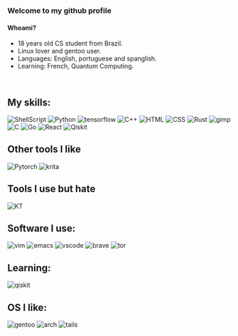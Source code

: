### Welcome to my github profile

#### Whoami?
- 18 years old CS student from Brazil.
- Linux lover and gentoo user.
- Languages: English, portuguese and spanglish.
- Learning: French, Quantum Computing.

<br>

## My skills:
![ShellScript](https://img.shields.io/badge/Shell_Script-121011?style=for-the-badge&logo=gnu-bash&logoColor=white)
![Python](https://img.shields.io/badge/Python-14354C?style=for-the-badge&logo=python&logoColor=white)
![tensorflow](https://img.shields.io/badge/TensorFlow-FF6F00?style=for-the-badge&logo=tensorflow&logoColor=white)
![C++](https://img.shields.io/badge/C%2B%2B-00599C?style=for-the-badge&logo=c%2B%2B&logoColor=white)
![HTML](https://img.shields.io/badge/HTML5-E34F26?style=for-the-badge&logo=html5&logoColor=white)
![CSS](https://img.shields.io/badge/CSS3-1572B6?style=for-the-badge&logo=css3&logoColor=white)
![Rust](https://img.shields.io/badge/Rust-000000?style=for-the-badge&logo=rust&logoColor=white)
![gimp](https://img.shields.io/badge/gimp-5C5543?style=for-the-badge&logo=gimp&logoColor=white)
![C](https://img.shields.io/badge/C%20programming-303030?style=for-the-badge&logo=C&logoColor=white)
![Go](https://img.shields.io/badge/Go-55AFFA?style=for-the-badge&logo=go&logoColor=white)
![React](https://img.shields.io/badge/ReactJS-0066cc?style=for-the-badge&logo=react&logoColor=white)
![Qiskit](https://img.shields.io/badge/Qiskit-%237E1AB6.svg?&style=for-the-badge&logo=qiskit&logoColor=white)

## Other tools I like
![Pytorch](https://img.shields.io/badge/Pytorch-9900ff?style=for-the-badge&logo=pytorch&logoColor=ff6600)
![krita](https://img.shields.io/badge/Krita-203759?style=for-the-badge&logo=krita&logoColor=EEF37B)

## Tools I use but hate
![KT](https://img.shields.io/badge/Kotlin-000000?style=for-the-badge&logo=kotlin&logoColor=purplegradient)

## Software I use:
![vim](https://img.shields.io/badge/VIM-%2311AB00.svg?&style=for-the-badge&logo=vim&logoColor=white)
![emacs](https://img.shields.io/badge/Emacs-%237F5AB6.svg?&style=for-the-badge&logo=gnu-emacs&logoColor=white)
![vscode](https://img.shields.io/badge/Visual_Studio_Code-0078D4?style=for-the-badge&logo=visual%20studio%20code&logoColor=white)
![brave](https://img.shields.io/badge/Brave-FF1B2D?style=for-the-badge&logo=Brave&logoColor=white)
![tor](https://img.shields.io/badge/Tor_Browser-7D4698?style=for-the-badge&logo=Tor-Browser&logoColor=white)

## Learning:
![qiskit](https://img.shields.io/badge/Qiskit-6100c2?style=for-the-badge&logo=qiskit&logoColor=white)

## OS I like:
![gentoo](https://img.shields.io/badge/Gentoo-54487A?style=for-the-badge&logo=gentoo&logoColor=white)
![arch](https://img.shields.io/badge/Arch-064d87?style=for-the-badge&logo=archlinux&logoColor=5ebedb)
![tails](https://img.shields.io/badge/Tails%20-56347C?&style=for-the-badge&logo=tails&logoColor=white)

